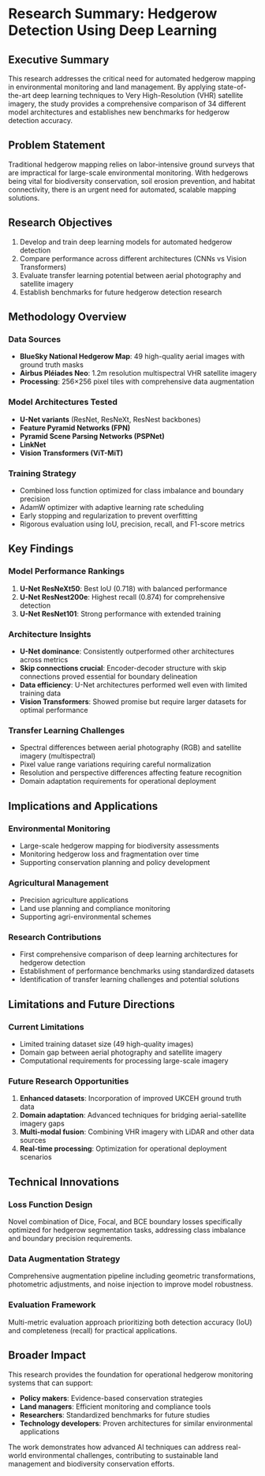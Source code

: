 # Research Summary: Hedgerow Detection Using Deep Learning

## Executive Summary

This research addresses the critical need for automated hedgerow mapping in environmental monitoring and land management. By applying state-of-the-art deep learning techniques to Very High-Resolution (VHR) satellite imagery, the study provides a comprehensive comparison of 34 different model architectures and establishes new benchmarks for hedgerow detection accuracy.

## Problem Statement

Traditional hedgerow mapping relies on labor-intensive ground surveys that are impractical for large-scale environmental monitoring. With hedgerows being vital for biodiversity conservation, soil erosion prevention, and habitat connectivity, there is an urgent need for automated, scalable mapping solutions.

## Research Objectives

1. Develop and train deep learning models for automated hedgerow detection
2. Compare performance across different architectures (CNNs vs Vision Transformers)
3. Evaluate transfer learning potential between aerial photography and satellite imagery
4. Establish benchmarks for future hedgerow detection research

## Methodology Overview

### Data Sources
- **BlueSky National Hedgerow Map**: 49 high-quality aerial images with ground truth masks
- **Airbus Pléiades Neo**: 1.2m resolution multispectral VHR satellite imagery
- **Processing**: 256×256 pixel tiles with comprehensive data augmentation

### Model Architectures Tested
- **U-Net variants** (ResNet, ResNeXt, ResNest backbones)
- **Feature Pyramid Networks (FPN)**
- **Pyramid Scene Parsing Networks (PSPNet)**
- **LinkNet**
- **Vision Transformers (ViT-MiT)**

### Training Strategy
- Combined loss function optimized for class imbalance and boundary precision
- AdamW optimizer with adaptive learning rate scheduling
- Early stopping and regularization to prevent overfitting
- Rigorous evaluation using IoU, precision, recall, and F1-score metrics

## Key Findings

### Model Performance Rankings
1. **U-Net ResNeXt50**: Best IoU (0.718) with balanced performance
2. **U-Net ResNest200e**: Highest recall (0.874) for comprehensive detection
3. **U-Net ResNet101**: Strong performance with extended training

### Architecture Insights
- **U-Net dominance**: Consistently outperformed other architectures across metrics
- **Skip connections crucial**: Encoder-decoder structure with skip connections proved essential for boundary delineation
- **Data efficiency**: U-Net architectures performed well even with limited training data
- **Vision Transformers**: Showed promise but require larger datasets for optimal performance

### Transfer Learning Challenges
- Spectral differences between aerial photography (RGB) and satellite imagery (multispectral)
- Pixel value range variations requiring careful normalization
- Resolution and perspective differences affecting feature recognition
- Domain adaptation requirements for operational deployment

## Implications and Applications

### Environmental Monitoring
- Large-scale hedgerow mapping for biodiversity assessments
- Monitoring hedgerow loss and fragmentation over time
- Supporting conservation planning and policy development

### Agricultural Management
- Precision agriculture applications
- Land use planning and compliance monitoring
- Supporting agri-environmental schemes

### Research Contributions
- First comprehensive comparison of deep learning architectures for hedgerow detection
- Establishment of performance benchmarks using standardized datasets
- Identification of transfer learning challenges and potential solutions

## Limitations and Future Directions

### Current Limitations
- Limited training dataset size (49 high-quality images)
- Domain gap between aerial photography and satellite imagery
- Computational requirements for processing large-scale imagery

### Future Research Opportunities
1. **Enhanced datasets**: Incorporation of improved UKCEH ground truth data
2. **Domain adaptation**: Advanced techniques for bridging aerial-satellite imagery gaps
3. **Multi-modal fusion**: Combining VHR imagery with LiDAR and other data sources
4. **Real-time processing**: Optimization for operational deployment scenarios

## Technical Innovations

### Loss Function Design
Novel combination of Dice, Focal, and BCE boundary losses specifically optimized for hedgerow segmentation tasks, addressing class imbalance and boundary precision requirements.

### Data Augmentation Strategy
Comprehensive augmentation pipeline including geometric transformations, photometric adjustments, and noise injection to improve model robustness.

### Evaluation Framework
Multi-metric evaluation approach prioritizing both detection accuracy (IoU) and completeness (recall) for practical applications.

## Broader Impact

This research provides the foundation for operational hedgerow monitoring systems that can support:
- **Policy makers**: Evidence-based conservation strategies
- **Land managers**: Efficient monitoring and compliance tools
- **Researchers**: Standardized benchmarks for future studies
- **Technology developers**: Proven architectures for similar environmental applications

The work demonstrates how advanced AI techniques can address real-world environmental challenges, contributing to sustainable land management and biodiversity conservation efforts.